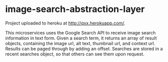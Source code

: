 # image-search-abstraction-layer

Project uploaded to heroku at http://qxx.herokuapp.com/.

This microservices uses the Google Search API to receive 
image search information in text form. Given a search term, 
it returns an array of result objects, containing the image 
url, alt text, thumbnail url, and context url. Results can 
be paged through by adding an offset. Searches are stored 
in a recent searches object, so that others can see them 
upon request.
